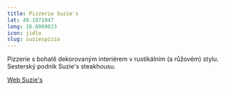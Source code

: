 ```yaml
---
title: Pizzerie Suzie's
lat: 49.1971047
long: 16.6009833
icon: jidlo
slug: suziespizza
---
```

Pizzerie s bohatě dekorovaným interiérem v rustikálním (a růžovém) stylu. Sesterský podnik Suzie's steakhousu.

[Web Suzie's](http://www.suzies.cz/)
